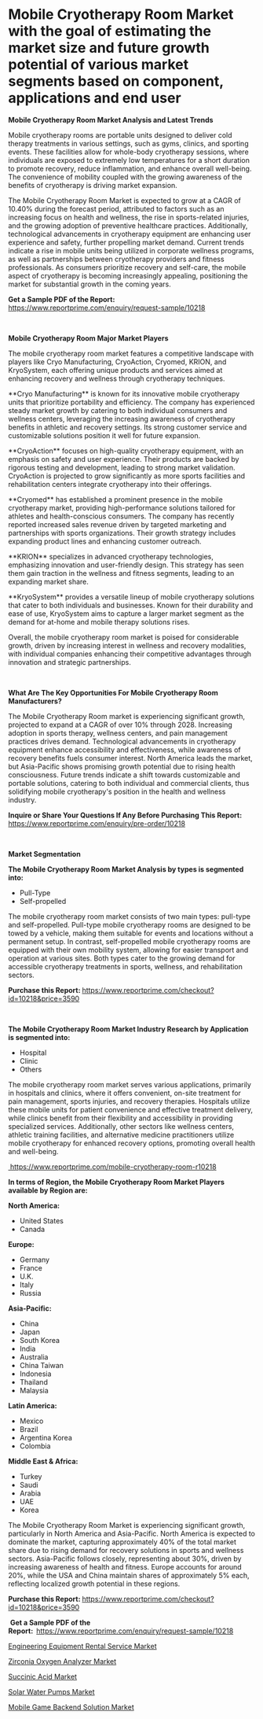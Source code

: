 <p><h1>Mobile Cryotherapy Room Market with the goal of estimating the market size and future growth potential of various market segments based on component, applications and end user</h1></p><p><strong>Mobile Cryotherapy Room Market Analysis and Latest Trends</strong></p>
<p><p>Mobile cryotherapy rooms are portable units designed to deliver cold therapy treatments in various settings, such as gyms, clinics, and sporting events. These facilities allow for whole-body cryotherapy sessions, where individuals are exposed to extremely low temperatures for a short duration to promote recovery, reduce inflammation, and enhance overall well-being. The convenience of mobility coupled with the growing awareness of the benefits of cryotherapy is driving market expansion.</p><p>The Mobile Cryotherapy Room Market is expected to grow at a CAGR of 10.40% during the forecast period, attributed to factors such as an increasing focus on health and wellness, the rise in sports-related injuries, and the growing adoption of preventive healthcare practices. Additionally, technological advancements in cryotherapy equipment are enhancing user experience and safety, further propelling market demand. Current trends indicate a rise in mobile units being utilized in corporate wellness programs, as well as partnerships between cryotherapy providers and fitness professionals. As consumers prioritize recovery and self-care, the mobile aspect of cryotherapy is becoming increasingly appealing, positioning the market for substantial growth in the coming years.</p></p>
<p><strong>Get a Sample PDF of the Report:&nbsp;</strong> <a href="https://www.reportprime.com/enquiry/request-sample/10218?utm_campaign=1836&utm_medium=2&utm_source=Github&utm_content=ia&utm_term=28112024&utm_id=mobile-cryotherapy-room">https://www.reportprime.com/enquiry/request-sample/10218</a></p>
<p>&nbsp;</p>
<p><strong>Mobile Cryotherapy Room Major Market Players</strong></p>
<p><p>The mobile cryotherapy room market features a competitive landscape with players like Cryo Manufacturing, CryoAction, Cryomed, KRION, and KryoSystem, each offering unique products and services aimed at enhancing recovery and wellness through cryotherapy techniques.</p><p>**Cryo Manufacturing** is known for its innovative mobile cryotherapy units that prioritize portability and efficiency. The company has experienced steady market growth by catering to both individual consumers and wellness centers, leveraging the increasing awareness of cryotherapy benefits in athletic and recovery settings. Its strong customer service and customizable solutions position it well for future expansion.</p><p>**CryoAction** focuses on high-quality cryotherapy equipment, with an emphasis on safety and user experience. Their products are backed by rigorous testing and development, leading to strong market validation. CryoAction is projected to grow significantly as more sports facilities and rehabilitation centers integrate cryotherapy into their offerings. </p><p>**Cryomed** has established a prominent presence in the mobile cryotherapy market, providing high-performance solutions tailored for athletes and health-conscious consumers. The company has recently reported increased sales revenue driven by targeted marketing and partnerships with sports organizations. Their growth strategy includes expanding product lines and enhancing customer outreach.</p><p>**KRION** specializes in advanced cryotherapy technologies, emphasizing innovation and user-friendly design. This strategy has seen them gain traction in the wellness and fitness segments, leading to an expanding market share.</p><p>**KryoSystem** provides a versatile lineup of mobile cryotherapy solutions that cater to both individuals and businesses. Known for their durability and ease of use, KryoSystem aims to capture a larger market segment as the demand for at-home and mobile therapy solutions rises.</p><p>Overall, the mobile cryotherapy room market is poised for considerable growth, driven by increasing interest in wellness and recovery modalities, with individual companies enhancing their competitive advantages through innovation and strategic partnerships.</p></p>
<p>&nbsp;</p>
<p><strong>What Are The Key Opportunities For Mobile Cryotherapy Room Manufacturers?</strong></p>
<p><p>The Mobile Cryotherapy Room market is experiencing significant growth, projected to expand at a CAGR of over 10% through 2028. Increasing adoption in sports therapy, wellness centers, and pain management practices drives demand. Technological advancements in cryotherapy equipment enhance accessibility and effectiveness, while awareness of recovery benefits fuels consumer interest. North America leads the market, but Asia-Pacific shows promising growth potential due to rising health consciousness. Future trends indicate a shift towards customizable and portable solutions, catering to both individual and commercial clients, thus solidifying mobile cryotherapy's position in the health and wellness industry.</p></p>
<p><strong>Inquire or Share Your Questions If Any Before Purchasing This Report:</strong> <a href="https://www.reportprime.com/enquiry/pre-order/10218?utm_campaign=1836&utm_medium=2&utm_source=Github&utm_content=ia&utm_term=28112024&utm_id=mobile-cryotherapy-room">https://www.reportprime.com/enquiry/pre-order/10218</a></p>
<p>&nbsp;</p>
<p><strong>Market Segmentation</strong></p>
<p><strong>The Mobile Cryotherapy Room Market Analysis by types is segmented into:</strong></p>
<p><ul><li>Pull-Type</li><li>Self-propelled</li></ul></p>
<p><p>The mobile cryotherapy room market consists of two main types: pull-type and self-propelled. Pull-type mobile cryotherapy rooms are designed to be towed by a vehicle, making them suitable for events and locations without a permanent setup. In contrast, self-propelled mobile cryotherapy rooms are equipped with their own mobility system, allowing for easier transport and operation at various sites. Both types cater to the growing demand for accessible cryotherapy treatments in sports, wellness, and rehabilitation sectors.</p></p>
<p><strong>Purchase this Report:&nbsp;</strong><a href="https://www.reportprime.com/checkout?id=10218&price=3590&utm_campaign=1836&utm_medium=2&utm_source=Github&utm_content=ia&utm_term=28112024&utm_id=mobile-cryotherapy-room">https://www.reportprime.com/checkout?id=10218&price=3590</a></p>
<p>&nbsp;</p>
<p><strong>The Mobile Cryotherapy Room Market Industry Research by Application is segmented into:</strong></p>
<p><ul><li>Hospital</li><li>Clinic</li><li>Others</li></ul></p>
<p><p>The mobile cryotherapy room market serves various applications, primarily in hospitals and clinics, where it offers convenient, on-site treatment for pain management, sports injuries, and recovery therapies. Hospitals utilize these mobile units for patient convenience and effective treatment delivery, while clinics benefit from their flexibility and accessibility in providing specialized services. Additionally, other sectors like wellness centers, athletic training facilities, and alternative medicine practitioners utilize mobile cryotherapy for enhanced recovery options, promoting overall health and well-being.</p></p>
<p><a href="https://www.reportprime.com/mobile-cryotherapy-room-r10218?utm_campaign=1836&utm_medium=2&utm_source=Github&utm_content=ia&utm_term=28112024&utm_id=mobile-cryotherapy-room">&nbsp;https://www.reportprime.com/mobile-cryotherapy-room-r10218</a></p>
<p><strong>In terms of Region, the Mobile Cryotherapy Room Market Players available by Region are:</strong></p>
<p>
    <p> <strong> North America: </strong>
        <ul>
            <li>United States</li>
            <li>Canada</li>
        </ul>
        </p> 
    <p> <strong> Europe: </strong>
        <ul>
            <li>Germany</li>
            <li>France</li>
            <li>U.K.</li>
            <li>Italy</li>
            <li>Russia</li>
        </ul>
        </p> 
    <p> <strong> Asia-Pacific: </strong>
        <ul>
            <li>China</li>
            <li>Japan</li>
            <li>South Korea</li>
            <li>India</li>
            <li>Australia</li>
            <li>China Taiwan</li>
            <li>Indonesia</li>
            <li>Thailand</li>
            <li>Malaysia</li>
        </ul>
        </p> 
    <p> <strong> Latin America: </strong>
        <ul>
            <li>Mexico</li>
            <li>Brazil</li>
            <li>Argentina Korea</li>
            <li>Colombia</li>
        </ul>
        </p> 
    <p> <strong> Middle East & Africa: </strong>
        <ul>
            <li>Turkey</li>
            <li>Saudi</li>
            <li>Arabia</li>
            <li>UAE</li>
            <li>Korea</li>
        </ul>
    </p>
    </p>
<p><p>The Mobile Cryotherapy Room Market is experiencing significant growth, particularly in North America and Asia-Pacific. North America is expected to dominate the market, capturing approximately 40% of the total market share due to rising demand for recovery solutions in sports and wellness sectors. Asia-Pacific follows closely, representing about 30%, driven by increasing awareness of health and fitness. Europe accounts for around 20%, while the USA and China maintain shares of approximately 5% each, reflecting localized growth potential in these regions.</p></p>
<p><strong>Purchase this Report: </strong><a href="https://www.reportprime.com/checkout?id=10218&price=3590&utm_campaign=1836&utm_medium=2&utm_source=Github&utm_content=ia&utm_term=28112024&utm_id=mobile-cryotherapy-room">https://www.reportprime.com/checkout?id=10218&price=3590</a></p>
<p>&nbsp;<strong>Get a Sample PDF of the Report:&nbsp;&nbsp;</strong><a href="https://www.reportprime.com/enquiry/request-sample/10218?utm_campaign=1836&utm_medium=2&utm_source=Github&utm_content=ia&utm_term=28112024&utm_id=mobile-cryotherapy-room">https://www.reportprime.com/enquiry/request-sample/10218</a></p>
<p><strong></strong></p>
<p><p><a href="https://issuu.com/reportprime-2/docs/engineering-equipment-rental-servic_7f1ec6a481aa82?utm_campaign=1836&utm_medium=2&utm_source=Github&utm_content=ia&utm_term=28112024&utm_id=mobile-cryotherapy-room">Engineering Equipment Rental Service Market</a></p><p><a href="https://www.linkedin.com/pulse/revenue-forecast-zirconia-oxygen-analyzer-industry-147-cagr-zj1ue?utm_campaign=1836&utm_medium=2&utm_source=Github&utm_content=ia&utm_term=28112024&utm_id=mobile-cryotherapy-room">Zirconia Oxygen Analyzer Market</a></p><p><a href="https://www.linkedin.com/pulse/analyzing-global-succinic-acid-market-growth-prospects-ggv1e?utm_campaign=1836&utm_medium=2&utm_source=Github&utm_content=ia&utm_term=28112024&utm_id=mobile-cryotherapy-room">Succinic Acid Market</a></p><p><a href="https://www.linkedin.com/pulse/solar-water-pumps-research-report-industry-development-estimated-wrbme?utm_campaign=1836&utm_medium=2&utm_source=Github&utm_content=ia&utm_term=28112024&utm_id=mobile-cryotherapy-room">Solar Water Pumps Market</a></p><p><a href="https://issuu.com/reportprime-2/docs/mobile-game-backend-solution-market_35b5784dc9787e?utm_campaign=1836&utm_medium=2&utm_source=Github&utm_content=ia&utm_term=28112024&utm_id=mobile-cryotherapy-room">Mobile Game Backend Solution Market</a></p></p>